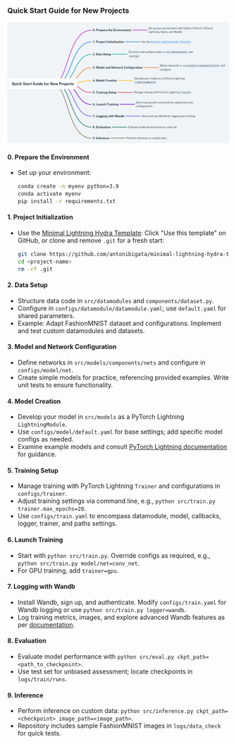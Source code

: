 ### Quick Start Guide for New Projects

![Quick Start Guide for New Projects](learning/Quick_Start_Guide_for_New_Projects.png "Quick_Start_Guide_for_New_Projects")

#### **0. Prepare the Environment**
- Set up your environment:
  ```bash
  conda create -n myenv python=3.9
  conda activate myenv
  pip install -r requirements.txt
  ```

#### **1. Project Initialization**
- Use the [Minimal Lightning Hydra Template](https://github.com/antonibigata/minimal-lightning-hydra-template): Click "Use this template" on GitHub, or clone and remove `.git` for a fresh start:
  ```bash
  git clone https://github.com/antonibigata/minimal-lightning-hydra-template.git <project-name>
  cd <project-name>
  rm -rf .git
  ```

#### **2. Data Setup**
- Structure data code in `src/datamodules` and `components/dataset.py`.
- Configure in `configs/datamodule/datamodule.yaml`; use `default.yaml` for shared parameters.
- Example: Adapt FashionMNIST dataset and configurations. Implement and test custom datamodules and datasets.

#### **3. Model and Network Configuration**
- Define networks in `src/models/components/nets` and configure in `configs/model/net`.
- Create simple models for practice, referencing provided examples. Write unit tests to ensure functionality.

#### **4. Model Creation**
- Develop your model in `src/models` as a PyTorch Lightning `LightningModule`.
- Use `configs/model/default.yaml` for base settings; add specific model configs as needed.
- Examine example models and consult [PyTorch Lightning documentation](https://lightning.ai/docs/pytorch/latest/common/lightning_module.html) for guidance.

#### **5. Training Setup**
- Manage training with PyTorch Lightning `Trainer` and configurations in `configs/trainer`.
- Adjust training settings via command line, e.g., `python src/train.py trainer.max_epochs=20`.
- Use `configs/train.yaml` to encompass datamodule, model, callbacks, logger, trainer, and paths settings.

#### **6. Launch Training**
- Start with `python src/train.py`. Override configs as required, e.g., `python src/train.py model/net=conv_net`.
- For GPU training, add `trainer=gpu`.

#### **7. Logging with Wandb**
- Install Wandb, sign up, and authenticate. Modify `configs/train.yaml` for Wandb logging or use `python src/train.py logger=wandb`.
- Log training metrics, images, and explore advanced Wandb features as per [documentation](https://docs.wandb.ai/guides/track/log).

#### **8. Evaluation**
- Evaluate model performance with `python src/eval.py ckpt_path=<path_to_checkpoint>`.
- Use test set for unbiased assessment; locate checkpoints in `logs/train/runs`.

#### **9. Inference**
- Perform inference on custom data: `python src/inference.py ckpt_path=<checkpoint> image_path=<image_path>`.
- Repository includes sample FashionMNIST images in `logs/data_check` for quick tests.
